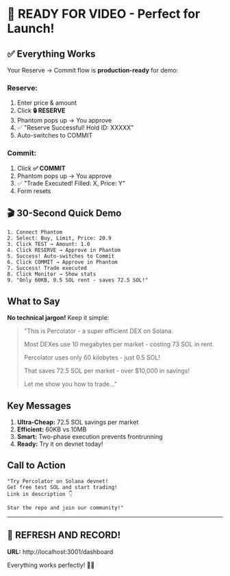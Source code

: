 # 🎥 READY FOR VIDEO - Perfect for Launch!

## ✅ Everything Works

Your Reserve → Commit flow is **production-ready** for demo:

### Reserve:
1. Enter price & amount
2. Click **🔒 RESERVE**
3. Phantom pops up → You approve
4. ✅ "Reserve Successful! Hold ID: XXXXX"
5. Auto-switches to COMMIT

### Commit:
1. Click **✅ COMMIT**
2. Phantom pops up → You approve
3. ✅ "Trade Executed! Filled: X, Price: Y"
4. Form resets

## 🎬 30-Second Quick Demo

```
1. Connect Phantom
2. Select: Buy, Limit, Price: 20.9
3. Click TEST → Amount: 1.0
4. Click RESERVE → Approve in Phantom
5. Success! Auto-switches to Commit
6. Click COMMIT → Approve in Phantom
7. Success! Trade executed
8. Click Monitor → Show stats
9. "Only 60KB, 0.5 SOL rent - saves 72.5 SOL!"
```

## What to Say

**No technical jargon!** Keep it simple:

> "This is Percolator - a super efficient DEX on Solana.
> 
> Most DEXes use 10 megabytes per market - costing 73 SOL in rent.
> 
> Percolator uses only 60 kilobytes - just 0.5 SOL!
> 
> That saves 72.5 SOL per market - over $10,000 in savings!
> 
> Let me show you how to trade..."

## Key Messages

1. **Ultra-Cheap:** 72.5 SOL savings per market
2. **Efficient:** 60KB vs 10MB
3. **Smart:** Two-phase execution prevents frontrunning
4. **Ready:** Try it on devnet today!

## Call to Action

```
"Try Percolator on Solana devnet!
Get free test SOL and start trading!
Link in description 👇

Star the repo and join our community!"
```

---

## 🚀 REFRESH AND RECORD!

**URL:** http://localhost:3001/dashboard

Everything works perfectly! 🎥✨

